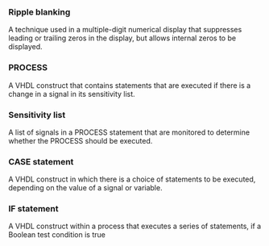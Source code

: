 ### Ripple blanking
A technique used in a multiple-digit numerical display that suppresses leading or trailing zeros in the display, but allows internal zeros to be displayed.

### PROCESS
A VHDL construct that contains statements that are executed if there is a change in a signal in its sensitivity list.

### Sensitivity list
A list of signals in a PROCESS statement that are monitored to determine whether the PROCESS should be executed.

### CASE statement
A VHDL construct in which there is a choice of statements to be executed, depending on the value of a signal or variable.

### IF statement
A VHDL construct within a process that executes a series of statements, if a Boolean test condition is true